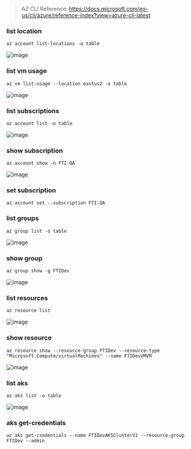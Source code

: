 
> AZ CLI Reference: https://docs.microsoft.com/en-us/cli/azure/reference-index?view=azure-cli-latest

### list location
```
az account list-locations -o table
```
![image](https://user-images.githubusercontent.com/16394555/161241254-f00410e7-b445-41c1-ba90-8a6094dfbbf7.png)
### list vm usage
```
az vm list-usage --location eastus2 -o table
```
![image](https://user-images.githubusercontent.com/16394555/161241824-ae76e727-4810-4937-abc5-6177e81e8685.png)
### list subscriptions
```
az account list -o table
```
![image](https://user-images.githubusercontent.com/16394555/161243020-23de4ebf-c7f0-4943-ad7b-d16b865a7fc3.png)
### show subscription
```
az account show -n FTI-QA
```
![image](https://user-images.githubusercontent.com/16394555/161243269-6be2d41c-8714-4001-97d8-5adfc5314203.png)
### set subscription
```
az account set --subscription FTI-QA
```
### list groups
```
az group list -o table
```
![image](https://user-images.githubusercontent.com/16394555/161244402-2f6d72b5-6ed5-4ef1-aaa0-92bc18bd6d51.png)
### show group
```
az group show -g FTIDev
```
![image](https://user-images.githubusercontent.com/16394555/161244700-3f197c98-ea09-4849-8528-a3921507b737.png)
### list resources
```
az resource list
```
![image](https://user-images.githubusercontent.com/16394555/161245762-6516a4fd-17d0-4224-ae01-bffab6b1889a.png)
### show resource
```
az resource show --resource-group FTIDev --resource-type "Microsoft.Compute/virtualMachines" --name FTIDevVMVM
```
![image](https://user-images.githubusercontent.com/16394555/161246117-0a5c6341-4dab-48c5-aff1-50a57aaf96a9.png)
### list aks
```
az aks list -o table
```
![image](https://user-images.githubusercontent.com/16394555/161243995-aa4bba9c-a3ec-42e4-85d0-db336260b448.png)
### aks get-credentials
```
az aks get-credentials --name FTIDevAKSClusterV2 --resource-group FTIDev --admin
```

